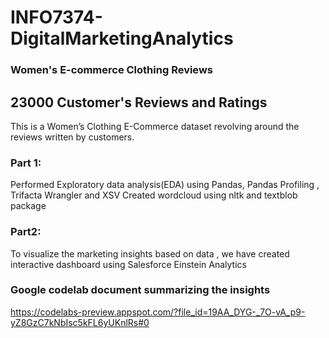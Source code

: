# INFO7374-DigitalMarketingAnalytics


### Women's E-commerce Clothing Reviews
## 23000 Customer's Reviews and Ratings
This is a Women’s Clothing E-Commerce dataset revolving around the reviews written by customers.

### Part 1: 
Performed Exploratory data analysis(EDA) using Pandas, Pandas Profiling , Trifacta Wrangler and XSV
Created wordcloud using nltk and textblob package 

### Part2:
To visualize the marketing insights based on data , we have created interactive dashboard using Salesforce Einstein Analytics 

### Google codelab document summarizing the insights

https://codelabs-preview.appspot.com/?file_id=19AA_DYG-_7O-vA_p9-yZ8GzC7kNbIsc5kFL6yUKnlRs#0
